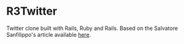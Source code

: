 # R3Twitter
Twitter clone built with Rails, Ruby and Rails. Based on the Salvatore Sanfilippo's article available <a href="http://redis.io/topics/twitter-clone" target="_blank">here</a>.
